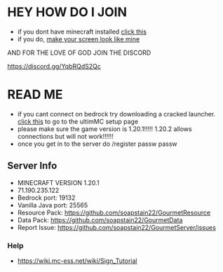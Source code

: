 # HEY HOW DO I JOIN
- if you dont have minecraft installed [click this](https://github.com/UltimMC/Launcher#how-to-install-and-use)
- if you do, [make your screen look like mine](https://github.com/soapstain22/GourmetServer/wiki/HOW-TO-CONNECT%3F#make-your-screen-look-like-mine)

AND FOR THE LOVE OF GOD JOIN THE DISCORD

https://discord.gg/YqbRQdS2Qc


# READ ME
- if you cant connect on bedrock try downloading a cracked launcher. [click this](https://github.com/UltimMC/Launcher#how-to-install-and-use) to go to the ultimMC setup page
- please make sure the game version is 1.20.1!!!!! 1.20.2 allows connections but will not work!!!!!!
- once you get in to the server do /register passw passw 
  

## Server Info
- MINECRAFT VERSION 1.20.1
- 71.190.235.122 
- Bedrock port: 19132
- Vanilla Java port: 25565
- Resource Pack: https://github.com/soapstain22/GourmetResource
- Data Pack: https://github.com/soapstain22/GourmetData
- Report Issue: https://github.com/soapstain22/GourmetServer/issues

### Help
- https://wiki.mc-ess.net/wiki/Sign_Tutorial
